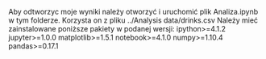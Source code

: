 Aby odtworzyc moje wyniki należy otworzyć i uruchomić plik Analiza.ipynb w tym folderze. Korzysta on z pliku ../Analysis data/drinks.csv 
Należy mieć zainstalowane poniższe pakiety w podanej wersji:
ipython>=4.1.2
jupyter>=1.0.0
matplotlib>=1.5.1
notebook>=4.1.0
numpy>=1.10.4
pandas>=0.17.1
